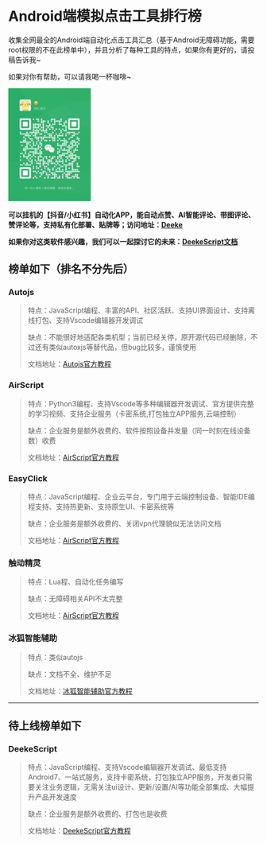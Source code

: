 # Android端模拟点击工具排行榜<img src='https://home.deeke.top/Index/githubStatistic?name=autojs' width=0 height=0 />
收集全网最全的Android端自动化点击工具汇总（基于Android无障碍功能，需要root权限的不在此榜单中），并且分析了每种工具的特点，如果你有更好的，请投稿告诉我~

如果对你有帮助，可以请我喝一杯咖啡~ 

<img src="img/weixin.jpg" width='33%' />


<strong>可以挂机的【抖音/小红书】自动化APP，能自动点赞、AI智能评论、带图评论、赞评论等，支持私有化部署、贴牌等；访问地址：<a href='https://github.com/DeekeScript/ad-dke' target='_blank'>Deeke</a></strong>

<strong>如果你对这类软件感兴趣，我们可以一起探讨它的未来：<a href='https://doc.deeke.top' target='_blank'>DeekeScript文档</a></strong>

## 榜单如下（排名不分先后）

### Autojs
> 特点：JavaScript编程、丰富的API、社区活跃、支持UI界面设计、支持离线打包、支持Vscode编辑器开发调试
> 
> 缺点：不能很好地适配各类机型；当前已经关停，原开源代码已经删除，不过还有类似autoxjs等替代品，但bug比较多，谨慎使用
> 
> 文档地址：<a href='http://www.autojs.cc/docs/zh/v8/index.htm' target='_blank'>Autojs官方教程</a>


### AirScript
> 特点：Python3编程、支持Vscode等多种编辑器开发调试、官方提供完整的学习视频、支持企业服务（卡密系统,打包独立APP服务,云端控制）
> 
> 缺点：企业服务是额外收费的、软件按照设备并发量（同一时刻在线设备数）收费
> 
> 文档地址：<a href='http://dev.airscript.cn/docs/android/intro' target='_blank'>AirScript官方教程</a>


### EasyClick
> 特点：JavaScript编程、企业云平台，专门用于云端控制设备、智能IDE编程支持、支持热更新、支持原生UI、卡密系统等
> 
> 缺点：企业服务是额外收费的、关闭vpn代理貌似无法访问文档
> 
> 文档地址：<a href='https://ieasyclick.com/docs' target='_blank'>AirScript官方教程</a>


### 触动精灵
> 特点：Lua程、自动化任务编写
> 
> 缺点：无障碍相关API不太完整
> 
> 文档地址：<a href='https://ieasyclick.com/docs' target='_blank'>AirScript官方教程</a>



### 冰狐智能辅助
> 特点：类似autojs
> 
> 缺点：文档不全、维护不足
> 
> 文档地址：<a href='https://www.appautomation.cn/document/prepare' target='_blank'>冰狐智能辅助官方教程</a>


***

## 待上线榜单如下

### DeekeScript
> 特点：JavaScript编程、支持Vscode编辑器开发调试、最低支持Android7、一站式服务，支持卡密系统，打包独立APP服务，开发者只需要关注业务逻辑，无需关注ui设计、更新/设置/AI等功能全部集成、大幅提升产品开发速度
> 
> 缺点：企业服务是额外收费的、打包也是收费
> 
> 文档地址：<a href='https://doc.deeke.top' target='_blank'>DeekeScript官方教程</a>
> 
